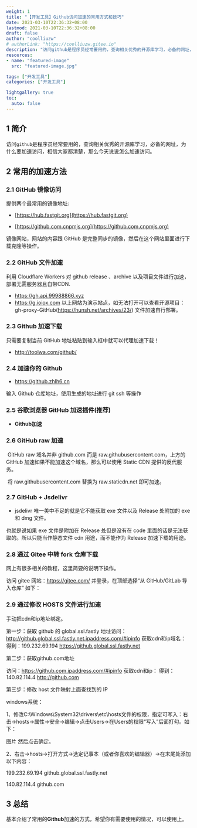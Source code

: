 ```yaml
---
weight: 1
title: "【开发工具】Github访问加速的常用方式和技巧"
date: 2021-03-10T22:36:32+08:00
lastmod: 2021-03-10T22:36:32+08:00
draft: false
author: "coolliuzw"
# authorLink: "https://coolliuzw.gitee.io"
description: "访问github是程序员经常要用的，查询相关优秀的开源库学习，必备的网址，那么说说怎么加速访问"
resources:
- name: "featured-image"
  src: "featured-image.jpg"

tags: ["开发工具"]
categories: ["开发工具"]

lightgallery: true
toc:
  auto: false
---
```

<!--more-->
## 1 简介
​	访问`github`是程序员经常要用的，查询相关优秀的开源库学习，必备的网址，为什么要加速访问，相信大家都清楚，那么今天说说怎么加速访问。
## 2 常用的加速方法  
### 2.1 GitHub 镜像访问
提供两个最常用的镜像地址:

- [https://hub.fastgit.org](https://hub.fastgit.org)

- [https://github.com.cnpmjs.org](https://github.com.cnpmjs.org)

镜像网站，网站的内容跟 GitHub 是完整同步的镜像，然后在这个网站里面进行下载克隆等操作。

### 2.2 GitHub 文件加速
利用 Cloudflare Workers 对 github release 、archive 以及项目文件进行加速，部署无需服务器且自带CDN.

- https://gh.api.99988866.xyz
- https://g.ioiox.com
  以上网站为演示站点，如无法打开可以查看开源项目：gh-proxy-GitHub(https://hunsh.net/archives/23/) 文件加速自行部署。

### 2.3 Github 加速下载
只需要复制当前 GitHub 地址粘贴到输入框中就可以代理加速下载！

- http://toolwa.com/github/

### 2.4 加速你的 Github
- https://github.zhlh6.cn

输入 Github 仓库地址，使用生成的地址进行 git ssh 等操作

### 2.5 谷歌浏览器 GitHub 加速插件(推荐)
- **Github加速**

### 2.6 GitHub raw 加速

​	GitHub raw 域名并非 github.com 而是 raw.githubusercontent.com，上方的 GitHub 加速如果不能加速这个域名，那么可以使用 Static CDN 提供的反代服务。

​	将 raw.githubusercontent.com 替换为 raw.staticdn.net 即可加速。

### 2.7 GitHub + Jsdelivr

- jsdelivr 唯一美中不足的就是它不能获取 exe 文件以及 Release 处附加的 exe 和 dmg 文件。

也就是说如果 exe 文件是附加在 Release 处但是没有在 code 里面的话是无法获取的。所以只能当作静态文件 cdn 用途，而不能作为 Release 加速下载的用途。

### 2.8 通过 Gitee 中转 fork 仓库下载

网上有很多相关的教程，这里简要的说明下操作。

访问 gitee 网站：https://gitee.com/ 并登录，在顶部选择“从 GitHub/GitLab 导入仓库” 如下：

### 2.9 通过修改 HOSTS 文件进行加速

手动把cdn和ip地址绑定。

第一步：获取 github 的 global.ssl.fastly 地址访问：http://github.global.ssl.fastly.net.ipaddress.com/#ipinfo 获取cdn和ip域名：
得到：199.232.69.194 https://github.global.ssl.fastly.net

第二步：获取github.com地址

访问：https://github.com.ipaddress.com/#ipinfo 获取cdn和ip：
得到：140.82.114.4 http://github.com

第三步：修改 host 文件映射上面查找到的 IP

windows系统：

1、修改C:\Windows\System32\drivers\etc\hosts文件的权限，指定可写入：右击->hosts->属性->安全->编辑->点击Users->在Users的权限“写入”后面打勾。如下：

图片
然后点击确定。

2、右击->hosts->打开方式->选定记事本（或者你喜欢的编辑器）->在末尾处添加以下内容：

199.232.69.194 github.global.ssl.fastly.net

140.82.114.4 github.com

## 3 总结

基本介绍了常用的**Github**加速的方式，希望你有需要使用的情况，可以使用上。

<!--[原文链接，阅读有更好的体验](https://mp.weixin.qq.com/s/hhB8SQd6hJ8v5Z17FLMUAA)-->